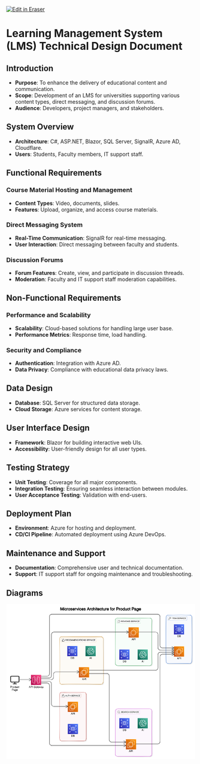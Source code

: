 <p><a target="_blank" href="https://eraser-qa.web.app/workspace/IcEl6eYnP91Cik0m4qsH" id="edit-in-eraser-github-link"><img alt="Edit in Eraser" src="https://firebasestorage.googleapis.com/v0/b/second-petal-295822.appspot.com/o/images%2Fgithub%2FOpen%20in%20Eraser.svg?alt=media&amp;token=968381c8-a7e7-472a-8ed6-4a6626da5501"></a></p>

# Learning Management System (LMS) Technical Design Document
## Introduction
- **Purpose**: To enhance the delivery of educational content and communication.
- **Scope**: Development of an LMS for universities supporting various content types, direct messaging, and discussion forums.
- **Audience**: Developers, project managers, and stakeholders.
## System Overview
- **Architecture**: C#, ASP.NET, Blazor, SQL Server, SignalR, Azure AD, Cloudflare.
- **Users**: Students, Faculty members, IT support staff.
## Functional Requirements
### Course Material Hosting and Management
- **Content Types**: Video, documents, slides.
- **Features**: Upload, organize, and access course materials.
### Direct Messaging System
- **Real-Time Communication**: SignalR for real-time messaging.
- **User Interaction**: Direct messaging between faculty and students.
### Discussion Forums
- **Forum Features**: Create, view, and participate in discussion threads.
- **Moderation**: Faculty and IT support staff moderation capabilities.
## Non-Functional Requirements
### Performance and Scalability
- **Scalability**: Cloud-based solutions for handling large user base.
- **Performance Metrics**: Response time, load handling.
### Security and Compliance
- **Authentication**: Integration with Azure AD.
- **Data Privacy**: Compliance with educational data privacy laws.
## Data Design
- **Database**: SQL Server for structured data storage.
- **Cloud Storage**: Azure services for content storage.
## User Interface Design
- **Framework**: Blazor for building interactive web UIs.
- **Accessibility**: User-friendly design for all user types.
## Testing Strategy
- **Unit Testing**: Coverage for all major components.
- **Integration Testing**: Ensuring seamless interaction between modules.
- **User Acceptance Testing**: Validation with end-users.
## Deployment Plan
- **Environment**: Azure for hosting and deployment.
- **CD/CI Pipeline**: Automated deployment using Azure DevOps.
## Maintenance and Support
- **Documentation**: Comprehensive user and technical documentation.
- **Support**: IT support staff for ongoing maintenance and troubleshooting.



<!-- eraser-additional-content -->
## Diagrams
<!-- eraser-additional-files -->
<a href="/test2/test2-Microservices Architecture for Product Page-1.eraserdiagram" data-element-id="AAOA28ueRReV1t02nEYfA"><img src="/.eraser/IcEl6eYnP91Cik0m4qsH___op2jMguTKceTGgoBVB1jl7RfCt62___---diagram----eb16d17adc6d970028bdc0dcc4ba816e-Microservices-Architecture-for-Product-Page.png" alt="" data-element-id="AAOA28ueRReV1t02nEYfA" /></a>
<!-- end-eraser-additional-files -->
<!-- end-eraser-additional-content -->
<!--- Eraser file: https://eraser-qa.web.app/workspace/IcEl6eYnP91Cik0m4qsH --->